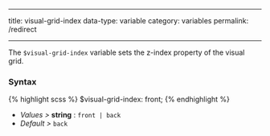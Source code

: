 
---

title: visual-grid-index
data-type: variable
category: variables
permalink: /redirect

---

The `$visual-grid-index` variable sets the z-index property of the visual grid.

### Syntax

{% highlight scss %}
$visual-grid-index: front;
{% endhighlight %}

- *Values >* **string** : `front | back`
- *Default >* `back`
